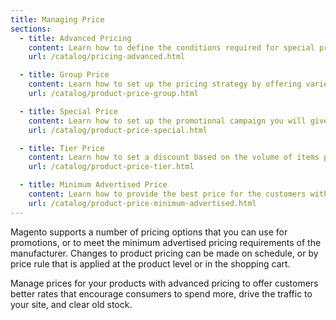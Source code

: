 ```yaml
---
title: Managing Price
sections:
  - title: Advanced Pricing 
    content: Learn how to define the conditions required for special pricing that is available for a specific customer group or shared catalog.
    url: /catalog/pricing-advanced.html

  - title: Group Price
    content: Learn how to set up the pricing strategy by offering varied prices based on different customer groups.
    url: /catalog/product-price-group.html

  - title: Special Price
    content: Learn how to set up the promotional campaign you will give to customers within an exact time.
    url: /catalog/product-price-special.html

  - title: Tier Price
    content: Learn how to set a discount based on the volume of items purchased.
    url: /catalog/product-price-tier.html

  - title: Minimum Advertised Price
    content: Learn how to provide the best price for the customers with Minimum Advertised Price.
    url: /catalog/product-price-minimum-advertised.html
---
```


Magento supports a number of pricing options that you can use for promotions, or to meet the minimum advertised pricing requirements of the manufacturer. Changes to product pricing can be made on schedule, or by price rule that is applied at the product level or in the shopping cart.

Manage prices for your products with advanced pricing to offer customers better rates that encourage consumers to spend more, drive the traffic to your site, and clear old stock.
